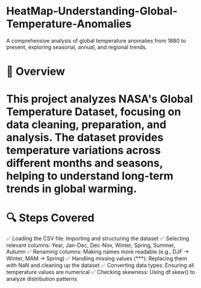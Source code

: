 # HeatMap-Understanding-Global-Temperature-Anomalies
 A comprehensive analysis of global temperature anomalies from 1880 to present, exploring seasonal, annual, and regional trends.
# 📌 Overview
# This project analyzes NASA's Global Temperature Dataset, focusing on data cleaning, preparation, and analysis. The dataset provides temperature variations across different months and seasons, helping to understand long-term trends in global warming.
# 🔍 Steps Covered 
✅ Loading the CSV file: Importing and structuring the dataset
✅ Selecting relevant columns: Year, Jan-Dec, Dec-Nov, Winter, Spring, Summer, Autumn
✅ Renaming columns: Making names more readable (e.g., DJF → Winter, MAM → Spring)
✅ Handling missing values (***): Replacing them with NaN and cleaning up the dataset
✅ Converting data types: Ensuring all temperature values are numerical
✅ Checking skewness: Using df.skew() to analyze distribution patterns